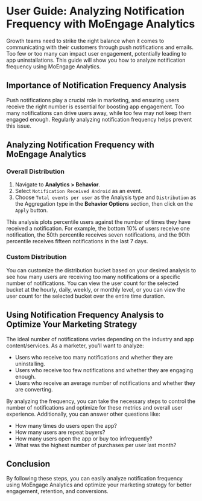  # User Guide: Analyzing Notification Frequency with MoEngage Analytics

Growth teams need to strike the right balance when it comes to communicating with their customers through push notifications and emails. Too few or too many can impact user engagement, potentially leading to app uninstallations. This guide will show you how to analyze notification frequency using MoEngage Analytics.

## Importance of Notification Frequency Analysis

Push notifications play a crucial role in marketing, and ensuring users receive the right number is essential for boosting app engagement. Too many notifications can drive users away, while too few may not keep them engaged enough. Regularly analyzing notification frequency helps prevent this issue.

## Analyzing Notification Frequency with MoEngage Analytics

### Overall Distribution

1. Navigate to **Analytics > Behavior**.
2. Select `Notification Received Android` as an event.
3. Choose `Total events per user` as the Analysis type and `Distribution` as the Aggregation type in the **Behavior Options** section, then click on the `Apply` button.

This analysis plots percentile users against the number of times they have received a notification. For example, the bottom 10% of users receive one notification, the 50th percentile receives seven notifications, and the 90th percentile receives fifteen notifications in the last 7 days.

### Custom Distribution

You can customize the distribution bucket based on your desired analysis to see how many users are receiving too many notifications or a specific number of notifications. You can view the user count for the selected bucket at the hourly, daily, weekly, or monthly level, or you can view the user count for the selected bucket over the entire time duration.

## Using Notification Frequency Analysis to Optimize Your Marketing Strategy

The ideal number of notifications varies depending on the industry and app content/services. As a marketer, you'll want to analyze:

- Users who receive too many notifications and whether they are uninstalling.
- Users who receive too few notifications and whether they are engaging enough.
- Users who receive an average number of notifications and whether they are converting.

By analyzing the frequency, you can take the necessary steps to control the number of notifications and optimize for these metrics and overall user experience. Additionally, you can answer other questions like:

- How many times do users open the app?
- How many users are repeat buyers?
- How many users open the app or buy too infrequently?
- What was the highest number of purchases per user last month?

## Conclusion

By following these steps, you can easily analyze notification frequency using MoEngage Analytics and optimize your marketing strategy for better engagement, retention, and conversions.